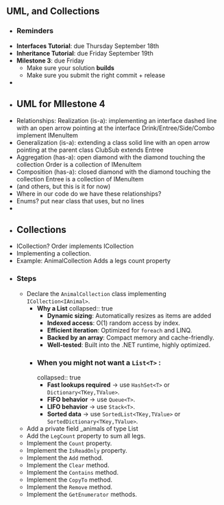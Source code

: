 ## UML, and Collections
- ### Reminders
- **Interfaces Tutorial**: due Thursday September 18th
- **Inheritance Tutorial**: due Friday September 19th
- **Milestone 3**: due Friday
	- Make sure your solution **builds**
	- Make sure you submit the right commit + release
-
- ## UML for MIlestone 4
- Relationships:
    Realization (is-a):  implementing an interface
        dashed line with an open arrow pointing at the interface
        Drink/Entree/Side/Combo implement IMenuItem
- Generalization (is-a): extending a class
        solid line with an open arrow pointing at the parent class
        ClubSub extends Entree
- Aggregation (has-a): 
        open diamond with the diamond touching the collection
        Order is a collection of IMenuItem
- Composition (has-a):
        closed diamond with the diamond touching the collection
        Entree is a collection of IMenuItem
- (and others, but this is it for now)
- Where in our code do we have these relationships?
- Enums? put near class that uses, but no lines
-
- ## Collections
- ICollection? Order implements ICollection
- Implementing a collection.
- Example: AnimalCollection
  Adds a legs count property
- ### Steps
	- Declare the `AnimalCollection` class implementing `ICollection<IAnimal>`.
		- **Why a List<T>**
		  collapsed:: true
			- **Dynamic sizing**: Automatically resizes as items are added
			- **Indexed access**: O(1) random access by index.
			- **Efficient iteration**: Optimized for `foreach` and LINQ.
			- **Backed by an array**: Compact memory and cache-friendly.
			- **Well-tested**: Built into the .NET runtime, highly optimized.
		- ### When you might  **not**  want a  `List<T>` :
		  collapsed:: true
			- **Fast lookups required** → use `HashSet<T>` or `Dictionary<TKey,TValue>`.
			- **FIFO behavior** → use `Queue<T>`.
			- **LIFO behavior** → use `Stack<T>`.
			- **Sorted data** → use `SortedList<TKey,TValue>` or `SortedDictionary<TKey,TValue>`.
	- Add a private field _animals of type List<IAnimal>
	- Add the `LegCount` property to sum all legs.
	- Implement the `Count` property.
	- Implement the `IsReadOnly` property.
	- Implement the `Add` method.
	- Implement the `Clear` method.
	- Implement the `Contains` method.
	- Implement the `CopyTo` method.
	- Implement the `Remove` method.
	- Implement the `GetEnumerator` methods.